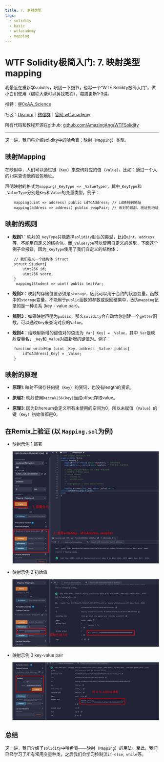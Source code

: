 ```yaml
---
title: 7. 映射类型
tags:
  - solidity
  - basic
  - wtfacademy
  - mapping
---
```


# WTF Solidity极简入门: 7. 映射类型 mapping

我最近在重新学solidity，巩固一下细节，也写一个“WTF Solidity极简入门”，供小白们使用（编程大佬可以另找教程），每周更新1-3讲。

推特：[@0xAA_Science](https://twitter.com/0xAA_Science)

社区：[Discord](https://discord.wtf.academy)｜[微信群](https://docs.google.com/forms/d/e/1FAIpQLSe4KGT8Sh6sJ7hedQRuIYirOoZK_85miz3dw7vA1-YjodgJ-A/viewform?usp=sf_link)｜[官网 wtf.academy](https://wtf.academy)

所有代码和教程开源在github: [github.com/AmazingAng/WTFSolidity](https://github.com/AmazingAng/WTFSolidity)

-----

这一讲，我们将介绍solidity中的哈希表：映射（`Mapping`）类型。

## 映射Mapping
在映射中，人们可以通过键（`Key`）来查询对应的值（`Value`），比如：通过一个人的`id`来查询他的钱包地址。

声明映射的格式为`mapping(_KeyType => _ValueType)`，其中`_KeyType`和`_ValueType`分别是`Key`和`Value`的变量类型。例子：
```solidity
    mapping(uint => address) public idToAddress; // id映射到地址
    mapping(address => address) public swapPair; // 币对的映射，地址到地址
```  
## 映射的规则
- **规则1**：映射的`_KeyType`只能选择`solidity`默认的类型，比如`uint`，`address`等，不能用自定义的结构体。而`_ValueType`可以使用自定义的类型。下面这个例子会报错，因为`_KeyType`使用了我们自定义的结构体：
```solidity
    // 我们定义一个结构体 Struct
    struct Student{
        uint256 id;
        uint256 score; 
    }
     mapping(Student => uint) public testVar;
```
- **规则2**：映射的存储位置必须是`storage`，因此可以用于合约的状态变量，函数中的`storage`变量。不能用于`public`函数的参数或返回结果中，因为`mapping`记录的是一种关系 (key - value pair)。

- **规则3**：如果映射声明为`public`，那么`solidity`会自动给你创建一个`getter`函数，可以通过`Key`来查询对应的`Value`。

- **规则4**：给映射新增的键值对的语法为`_Var[_Key] = _Value`，其中`_Var`是映射变量名，`_Key`和`_Value`对应新增的键值对。例子：
```solidity
    function writeMap (uint _Key, address _Value) public{
        idToAddress[_Key] = _Value;
    }
```
## 映射的原理
- **原理1**: 映射不储存任何键（`Key`）的资讯，也没有length的资讯。

- **原理2**: 映射使用`keccak256(key)`当成offset存取value。

- **原理3**: 因为Ethereum会定义所有未使用的空间为0，所以未赋值（`Value`）的键（`Key`）初始值都是0。

## 在Remix上验证 (以 `Mapping.sol`为例)
- 映射示例 1 部署

    ![7-1](./img/7-1.jpg)

- 映射示例 2 初始值

    ![7-2](./img/7-2.jpg)

- 映射示例 3 key-value pair

    ![7-3](./img/7-3.jpg)



## 总结
这一讲，我们介绍了`solidity`中哈希表——映射（`Mapping`）的用法。至此，我们已经学习了所有常用变量种类，之后我们会学习控制流`if-else`,` while`等。

